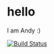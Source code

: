 hello
=====
I am Andy :)

[![Build Status](https://travis-ci.org/andrew-smart/hello.svg?branch=master)](https://travis-ci.org/andrew-smart/hello)
